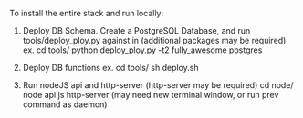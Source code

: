 To install the entire stack and run locally:

1. Deploy DB Schema.
Create a PostgreSQL Database, and run tools/deploy_ploy.py against in (additional packages may be required)
ex.
cd tools/
python deploy_ploy.py -t2 fully_awesome postgres

2. Deploy DB functions
ex.
cd tools/
sh deploy.sh 

3. Run nodeJS api and http-server (http-server may be required)
cd node/
node api.js
http-server (may need new terminal window, or run prev command as daemon)
